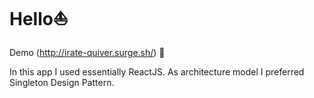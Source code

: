 # Hello:boat:

Demo  (http://irate-quiver.surge.sh/) :tophat:

In this app I used essentially ReactJS.
As architecture model I preferred Singleton Design Pattern.

